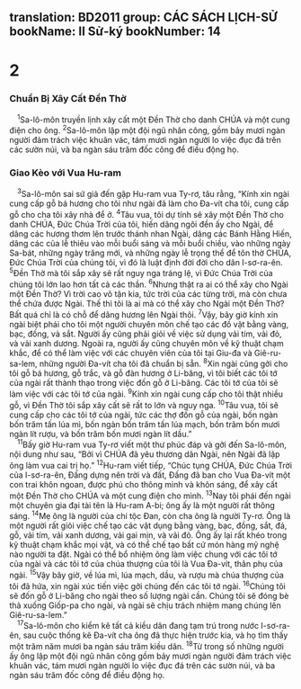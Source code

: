 translation: BD2011
group: CÁC SÁCH LỊCH-SỬ
bookName: II Sử-ký 
bookNumber: 14
-------

<div class="title"><h1>2</h1><h3>Chuẩn Bị Xây Cất Ðền Thờ</h3></div>
<span class="verse 2su_2_1"> <sup>1</sup>Sa-lô-môn truyền lịnh xây cất một Ðền Thờ cho danh CHÚA và một cung điện cho ông. </span>
<span class="verse 2su_2_2"><sup>2</sup>Sa-lô-môn lập một đội ngũ nhân công, gồm bảy mươi ngàn người đảm trách việc khuân vác, tám mươi ngàn người lo việc đục đá trên các sườn núi, và ba ngàn sáu trăm đốc công để điều động họ.<br/></span>
<div class="title"><h3>Giao Kèo với Vua Hu-ram</h3></div>
<span class="verse 2su_2_3"> <sup>3</sup>Sa-lô-môn sai sứ giả đến gặp Hu-ram vua Ty-rơ, tâu rằng, “Kính xin ngài cung cấp gỗ bá hương cho tôi như ngài đã làm cho Ða-vít cha tôi, cung cấp gỗ cho cha tôi xây nhà để ở. </span>
<span class="verse 2su_2_4"><sup>4</sup>Tâu vua, tôi dự tính sẽ xây một Ðền Thờ cho danh CHÚA, Ðức Chúa Trời của tôi, hiến dâng ngôi đền ấy cho Ngài, để dâng các hương thơm lên trước thánh nhan Ngài, dâng các Bánh Hằng Hiến, dâng các của lễ thiêu vào mỗi buổi sáng và mỗi buổi chiều, vào những ngày Sa-bát, những ngày trăng mới, và những ngày lễ trọng thể để tôn thờ CHÚA, Ðức Chúa Trời của chúng tôi, vì đó là luật định đời đời cho dân I-sơ-ra-ên. </span>
<span class="verse 2su_2_5"><sup>5</sup>Ðền Thờ mà tôi sắp xây sẽ rất nguy nga tráng lệ, vì Ðức Chúa Trời của chúng tôi lớn lao hơn tất cả các thần. </span>
<span class="verse 2su_2_6"><sup>6</sup>Nhưng thật ra ai có thể xây cho Ngài một Ðền Thờ? Vì trời cao vô tận kia, tức trời của các từng trời, mà còn chưa thể chứa được Ngài. Thế thì tôi là ai mà có thể xây cho Ngài một Ðền Thờ? Bất quá chỉ là có chỗ để dâng hương lên Ngài thôi. </span>
<span class="verse 2su_2_7"><sup>7</sup>Vậy, bây giờ kính xin ngài biệt phái cho tôi một người chuyên môn chế tạo các đồ vật bằng vàng, bạc, đồng, và sắt. Người ấy cũng phải giỏi về việc sử dụng vải tím, vải đỏ, và vải xanh dương. Ngoài ra, người ấy cũng chuyên môn về kỹ thuật chạm khắc, để có thể làm việc với các chuyên viên của tôi tại Giu-đa và Giê-ru-sa-lem, những người Ða-vít cha tôi đã chuẩn bị sẵn. </span>
<span class="verse 2su_2_8"><sup>8</sup>Xin ngài cũng gởi cho tôi gỗ bá hương, gỗ trắc, và gỗ đàn hương ở Li-băng, vì tôi biết các tôi tớ của ngài rất thành thạo trong việc đốn gỗ ở Li-băng. Các tôi tớ của tôi sẽ làm việc với các tôi tớ của ngài. </span>
<span class="verse 2su_2_9"><sup>9</sup>Kính xin ngài cung cấp cho tôi thật nhiều gỗ, vì Ðền Thờ tôi sắp xây cất sẽ rất to lớn và nguy nga. </span>
<span class="verse 2su_2_10"><sup>10</sup>Tâu vua, tôi sẽ cung cấp cho các tôi tớ của ngài, tức các thợ đốn gỗ của ngài, bốn ngàn bốn trăm tấn lúa mì, bốn ngàn bốn trăm tấn lúa mạch, bốn trăm bốn mươi ngàn lít rượu, và bốn trăm bốn mươi ngàn lít dầu.”<br/></span>
<span class="verse 2su_2_11"> <sup>11</sup>Bấy giờ Hu-ram vua Ty-rơ viết một thư phúc đáp và gởi đến Sa-lô-môn, nội dung như sau, “Bởi vì CHÚA đã yêu thương dân Ngài, nên Ngài đã lập ông làm vua cai trị họ.” </span>
<span class="verse 2su_2_12"><sup>12</sup>Hu-ram viết tiếp, “Chúc tụng CHÚA, Ðức Chúa Trời của I-sơ-ra-ên, Ðấng dựng nên trời và đất, Ðấng đã ban cho Vua Ða-vít một con trai khôn ngoan, được phú cho thông minh và khôn sáng, để xây cất một Ðền Thờ cho CHÚA và một cung điện cho mình. </span>
<span class="verse 2su_2_13"><sup>13</sup>Nay tôi phái đến ngài một chuyên gia đại tài tên là Hu-ram A-bi; ông ấy là một người rất thông sáng. </span>
<span class="verse 2su_2_14"><sup>14</sup>Mẹ ông là người của chi tộc Ðan, còn cha ông là người Ty-rơ. Ông là một người rất giỏi việc chế tạo các vật dụng bằng vàng, bạc, đồng, sắt, đá, gỗ, vải tím, vải xanh dương, vải gai mịn, và vải đỏ. Ông ấy lại rất khéo trong kỹ thuật chạm khắc mọi vật, và có thể chế tạo bất cứ món hàng mỹ nghệ nào người ta đặt. Ngài có thể bổ nhiệm ông làm việc chung với các tôi tớ của ngài và các tôi tớ của chúa thượng của tôi là Vua Ða-vít, thân phụ của ngài. </span>
<span class="verse 2su_2_15"><sup>15</sup>Vậy bây giờ, về lúa mì, lúa mạch, dầu, và rượu mà chúa thượng của tôi đã hứa, xin ngài xúc tiến việc gởi chúng đến các tôi tớ ngài. </span>
<span class="verse 2su_2_16"><sup>16</sup>Chúng tôi sẽ đốn gỗ ở Li-băng cho ngài theo số lượng ngài cần. Chúng tôi sẽ đóng bè thả xuống Giốp-pa cho ngài, và ngài sẽ chịu trách nhiệm mang chúng lên Giê-ru-sa-lem.”<br/></span>
<span class="verse 2su_2_17"> <sup>17</sup>Sa-lô-môn cho kiểm kê tất cả kiều dân đang tạm trú trong nước I-sơ-ra-ên, sau cuộc thống kê Ða-vít cha ông đã thực hiện trước kia, và họ tìm thấy một trăm năm mươi ba ngàn sáu trăm kiều dân. </span>
<span class="verse 2su_2_18"><sup>18</sup>Từ trong số những người ấy ông lập một đội ngũ nhân công gồm bảy mươi ngàn người đảm trách việc khuân vác, tám mươi ngàn người lo việc đục đá trên các sườn núi, và ba ngàn sáu trăm đốc công để điều động họ.<br/></span>
